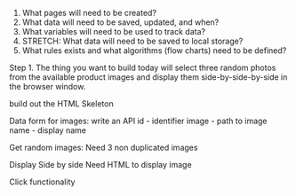 

1. What pages will need to be created?
2. What data will need to be saved, updated, and when?
3. What variables will need to be used to track data?
4. STRETCH: What data will need to be saved to local storage?
5. What rules exists and what algorithms (flow charts) need to be defined?


Step 1. The thing you want to build today will select three random photos from the available product images and display them side-by-side-by-side in the browser window.

build out the HTML Skeleton

Data form for images: write an API
    id - identifier
    image - path to image
    name - display name

Get random images:
    Need 3 non duplicated images 

Display Side by side
    Need HTML to display image

Click functionality